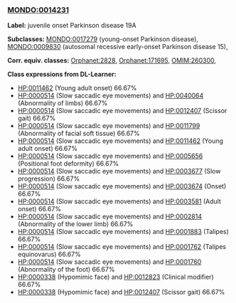 
### [MONDO:0014231](http://purl.obolibrary.org/obo/MONDO_0014231)
**Label:** juvenile onset Parkinson disease 19A

**Subclasses:** [MONDO:0017279](http://purl.obolibrary.org/obo/MONDO_0017279) (young-onset Parkinson disease), [MONDO:0009830](http://purl.obolibrary.org/obo/MONDO_0009830) (autosomal recessive early-onset Parkinson disease 15), 

**Corr. equiv. classes:** [Orphanet:2828](http://www.orpha.net/ORDO/Orphanet_2828), [Orphanet:171695](http://www.orpha.net/ORDO/Orphanet_171695), [OMIM:260300](http://purl.obolibrary.org/obo/OMIM_260300), 

**Class expressions from DL-Learner:**

- [HP:0011462](http://purl.obolibrary.org/obo/HP_0011462) (Young adult onset) 66.67%
- [HP:0000514](http://purl.obolibrary.org/obo/HP_0000514) (Slow saccadic eye movements) and [HP:0040064](http://purl.obolibrary.org/obo/HP_0040064) (Abnormality of limbs) 66.67%
- [HP:0000514](http://purl.obolibrary.org/obo/HP_0000514) (Slow saccadic eye movements) and [HP:0012407](http://purl.obolibrary.org/obo/HP_0012407) (Scissor gait) 66.67%
- [HP:0000514](http://purl.obolibrary.org/obo/HP_0000514) (Slow saccadic eye movements) and [HP:0011799](http://purl.obolibrary.org/obo/HP_0011799) (Abnormality of facial soft tissue) 66.67%
- [HP:0000514](http://purl.obolibrary.org/obo/HP_0000514) (Slow saccadic eye movements) and [HP:0011462](http://purl.obolibrary.org/obo/HP_0011462) (Young adult onset) 66.67%
- [HP:0000514](http://purl.obolibrary.org/obo/HP_0000514) (Slow saccadic eye movements) and [HP:0005656](http://purl.obolibrary.org/obo/HP_0005656) (Positional foot deformity) 66.67%
- [HP:0000514](http://purl.obolibrary.org/obo/HP_0000514) (Slow saccadic eye movements) and [HP:0003677](http://purl.obolibrary.org/obo/HP_0003677) (Slow progression) 66.67%
- [HP:0000514](http://purl.obolibrary.org/obo/HP_0000514) (Slow saccadic eye movements) and [HP:0003674](http://purl.obolibrary.org/obo/HP_0003674) (Onset) 66.67%
- [HP:0000514](http://purl.obolibrary.org/obo/HP_0000514) (Slow saccadic eye movements) and [HP:0003581](http://purl.obolibrary.org/obo/HP_0003581) (Adult onset) 66.67%
- [HP:0000514](http://purl.obolibrary.org/obo/HP_0000514) (Slow saccadic eye movements) and [HP:0002814](http://purl.obolibrary.org/obo/HP_0002814) (Abnormality of the lower limb) 66.67%
- [HP:0000514](http://purl.obolibrary.org/obo/HP_0000514) (Slow saccadic eye movements) and [HP:0001883](http://purl.obolibrary.org/obo/HP_0001883) (Talipes) 66.67%
- [HP:0000514](http://purl.obolibrary.org/obo/HP_0000514) (Slow saccadic eye movements) and [HP:0001762](http://purl.obolibrary.org/obo/HP_0001762) (Talipes equinovarus) 66.67%
- [HP:0000514](http://purl.obolibrary.org/obo/HP_0000514) (Slow saccadic eye movements) and [HP:0001760](http://purl.obolibrary.org/obo/HP_0001760) (Abnormality of the foot) 66.67%
- [HP:0000338](http://purl.obolibrary.org/obo/HP_0000338) (Hypomimic face) and [HP:0012823](http://purl.obolibrary.org/obo/HP_0012823) (Clinical modifier) 66.67%
- [HP:0000338](http://purl.obolibrary.org/obo/HP_0000338) (Hypomimic face) and [HP:0012407](http://purl.obolibrary.org/obo/HP_0012407) (Scissor gait) 66.67%


